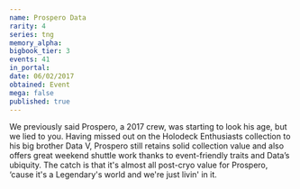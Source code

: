 ```yaml
---
name: Prospero Data
rarity: 4
series: tng
memory_alpha:
bigbook_tier: 3
events: 41
in_portal:
date: 06/02/2017
obtained: Event
mega: false
published: true
---
```


We previously said Prospero, a 2017 crew, was starting to look his age, but we lied to you. Having missed out on the Holodeck Enthusiasts collection to his big brother Data V, Prospero still retains solid collection value and also offers great weekend shuttle work thanks to event-friendly traits and Data’s ubiquity. The catch is that it's almost all post-cryo value for Prospero, ‘cause it's a Legendary's world and we're just livin' in it.
